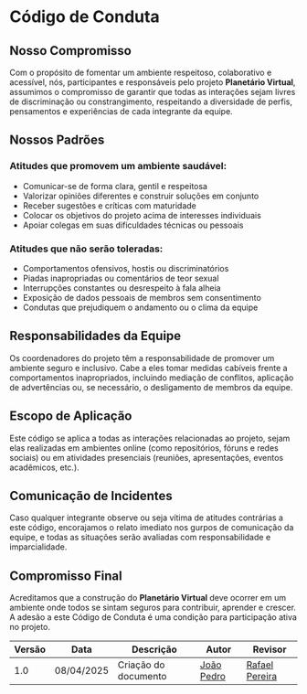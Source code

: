 # Código de Conduta

## Nosso Compromisso

Com o propósito de fomentar um ambiente respeitoso, colaborativo e acessível, nós, participantes e responsáveis pelo projeto **Planetário Virtual**, assumimos o compromisso de garantir que todas as interações sejam livres de discriminação ou constrangimento, respeitando a diversidade de perfis, pensamentos e experiências de cada integrante da equipe.

## Nossos Padrões

### Atitudes que promovem um ambiente saudável:

- Comunicar-se de forma clara, gentil e respeitosa  
- Valorizar opiniões diferentes e construir soluções em conjunto  
- Receber sugestões e críticas com maturidade  
- Colocar os objetivos do projeto acima de interesses individuais  
- Apoiar colegas em suas dificuldades técnicas ou pessoais  

### Atitudes que não serão toleradas:

- Comportamentos ofensivos, hostis ou discriminatórios  
- Piadas inapropriadas ou comentários de teor sexual  
- Interrupções constantes ou desrespeito à fala alheia  
- Exposição de dados pessoais de membros sem consentimento  
- Condutas que prejudiquem o andamento ou o clima da equipe  

## Responsabilidades da Equipe

Os coordenadores do projeto têm a responsabilidade de promover um ambiente seguro e inclusivo. Cabe a eles tomar medidas cabíveis frente a comportamentos inapropriados, incluindo mediação de conflitos, aplicação de advertências ou, se necessário, o desligamento de membros da equipe.

## Escopo de Aplicação

Este código se aplica a todas as interações relacionadas ao projeto, sejam elas realizadas em ambientes online (como repositórios, fóruns e redes sociais) ou em atividades presenciais (reuniões, apresentações, eventos acadêmicos, etc.).

## Comunicação de Incidentes

Caso qualquer integrante observe ou seja vítima de atitudes contrárias a este código, encorajamos o relato imediato nos gurpos de comunicação da equipe, e todas as situações serão avaliadas com responsabilidade e imparcialidade.

## Compromisso Final

Acreditamos que a construção do **Planetário Virtual** deve ocorrer em um ambiente onde todos se sintam seguros para contribuir, aprender e crescer. A adesão a este Código de Conduta é uma condição para participação ativa no projeto.

| Versão | Data       | Descrição                                      | Autor               | Revisor            |
|--------|------------|------------------------------------------------|---------------------|--------------------|
| 1.0    | 08/04/2025 | Criação do documento | [João Pedro](https://github.com/JoaoPedrooSS)          |  [Rafael Pereira](https://github.com/rafgpereira)  |
